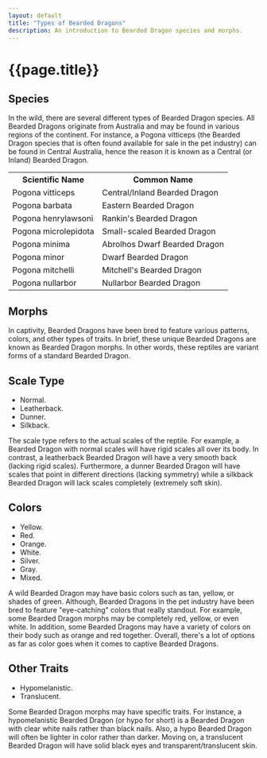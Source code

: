 ```yaml
---
layout: default
title: "Types of Bearded Dragons"
description: An introduction to Bearded Dragon species and morphs.
---
```


<h1>{{page.title}}</h1>

## Species

In the wild, there are several different types of Bearded Dragon 
species. All Bearded Dragons originate from Australia and 
may be found in various regions of the continent. For instance, 
a Pogona vitticeps (the Bearded Dragon species that is often 
found available for sale in the pet industry) can be found in 
Central Australia, hence the reason it is known as a Central (or Inland) 
Bearded Dragon.

<table class="table">
    <tr>
        <th>Scientific Name</th>
        <th>Common Name</th>
    </tr>
    <tr>
        <td>Pogona vitticeps</td>
        <td>Central/Inland Bearded Dragon</td>
    </tr>
    <tr>
        <td>Pogona barbata</td>
        <td>Eastern Bearded Dragon</td>
    </tr>
    <tr>
        <td>Pogona henrylawsoni</td>
        <td>Rankin's Bearded Dragon</td>
    </tr>
    <tr>
        <td>Pogona microlepidota</td>
        <td>Small-scaled Bearded Dragon</td>
    </tr>
    <tr>
        <td>Pogona minima</td>
        <td>Abrolhos Dwarf Bearded Dragon</td>
    </tr>
    <tr>
        <td>Pogona minor</td>
        <td>Dwarf Bearded Dragon</td>
    </tr>
    <tr>
        <td>Pogona mitchelli</td>
        <td>Mitchell's Bearded Dragon</td>
    </tr>
    <tr>
        <td>Pogona nullarbor</td>
        <td>Nullarbor Bearded Dragon</td>
    </tr>
</table> 

## Morphs

In captivity, Bearded Dragons have been bred to feature various 
patterns, colors, and other types of traits. In brief, these 
unique Bearded Dragons are known as Bearded Dragon morphs. In 
other words, these reptiles are variant forms of a standard 
Bearded Dragon.

## Scale Type

<ul>
    <li>Normal.</li>
    <li>Leatherback.</li>
    <li>Dunner.</li>
    <li>Silkback.</li>
</ul>

The scale type refers to the actual scales of the reptile. For example, a Bearded Dragon 
with normal scales will have rigid scales all over its body. In contrast, a leatherback 
Bearded Dragon will have a very smooth back (lacking rigid scales). Furthermore, a dunner 
Bearded Dragon will have scales that point in different directions (lacking symmetry) while 
a silkback Bearded Dragon will lack scales completely (extremely soft skin).

## Colors

<ul>
    <li>Yellow.</li>
    <li>Red.</li>
    <li>Orange.</li>
    <li>White.</li>
    <li>Silver.</li>
    <li>Gray.</li>
    <li>Mixed.</li>
</ul>

A wild Bearded Dragon may have basic colors such as tan, yellow, or shades of green. Although, 
Bearded Dragons in the pet industry have been bred to feature "eye-catching" colors that really 
standout. For example, some Bearded Dragon morphs may be completely red, yellow, 
or even white. In addition, some Bearded Dragons may have a variety of colors on their body such 
as orange and red together. Overall, there's a lot of options as far as color goes when it comes 
to captive Bearded Dragons.

## Other Traits

<ul>
    <li>Hypomelanistic.</li>
    <li>Translucent.</li>
</ul>

Some Bearded Dragon morphs may have specific traits. For instance, a hypomelanistic Bearded 
Dragon (or hypo for short) is a Bearded Dragon with clear white nails rather than black nails. Also, 
a hypo Bearded Dragon will often be lighter in color rather than darker. Moving on, a translucent 
Bearded Dragon will have solid black eyes and transparent/translucent skin.